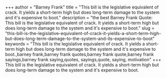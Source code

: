 +++
author = "Barney Frank"
title = "This bill is the legislative equivalent of crack. It yields a short-term high but does long-term damage to the system and it's expensive to boot."
description = "the best Barney Frank Quote: This bill is the legislative equivalent of crack. It yields a short-term high but does long-term damage to the system and it's expensive to boot."
slug = "this-bill-is-the-legislative-equivalent-of-crack-it-yields-a-short-term-high-but-does-long-term-damage-to-the-system-and-its-expensive-to-boot"
keywords = "This bill is the legislative equivalent of crack. It yields a short-term high but does long-term damage to the system and it's expensive to boot.,barney frank,barney frank quotes,barney frank quote,barney frank sayings,barney frank saying,quotes, sayings,quote, saying, motivation"
+++
This bill is the legislative equivalent of crack. It yields a short-term high but does long-term damage to the system and it's expensive to boot.
